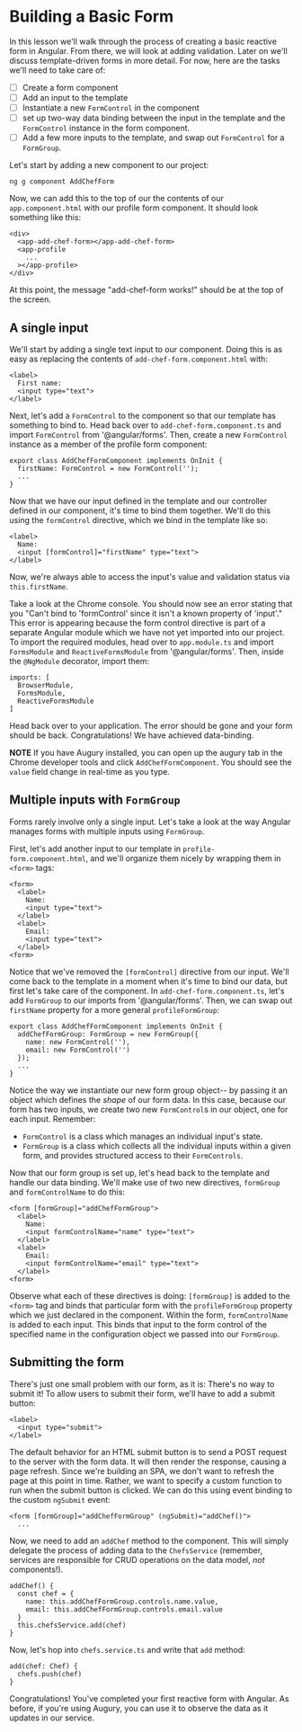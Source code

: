 # Building a Basic Form

In this lesson we'll walk through the process of creating a basic reactive form in Angular.  From there, we will look at adding validation.  Later on we'll discuss template-driven forms in more detail.  For now, here are the tasks we'll need to take care of:

- [ ] Create a form component
- [ ] Add an input to the template
- [ ] Instantiate a new `FormControl` in the component
- [ ] set up two-way data binding between the input in the template and the `FormControl` instance in the form component.
- [ ] Add a few more inputs to the template, and swap out `FormControl` for a `FormGroup`.

Let's start by adding a new component to our project:

```
ng g component AddChefForm
```

Now, we can add this to the top of our  the contents of our `app.component.html` with our profile form component.  It should look something like this:

```
<div>
  <app-add-chef-form></app-add-chef-form>
  <app-profile
    ...
  ></app-profile>
</div>
```

At this point, the message "add-chef-form works!" should be at the top of the screen.

## A single input

We'll start by adding a single text input to our component.  Doing this is as easy as replacing the contents of `add-chef-form.component.html` with:

```
<label>
  First name:
  <input type="text">
</label>
```

Next, let's add a `FormControl` to the component so that our template has something to bind to.  Head back over to `add-chef-form.component.ts` and import `FormControl` from '@angular/forms'.  Then, create a new `FormControl` instance as a member of the profile form component:

```
export class AddChefFormComponent implements OnInit {
  firstName: FormControl = new FormControl('');
  ...
}
```

Now that we have our input defined in the template and our controller defined in our component, it's time to bind them together.  We'll do this using the `formControl` directive, which we bind in the template like so:  

```
<label>
  Name:
  <input [formControl]="firstName" type="text">
</label>
```

Now, we're always able to access the input's value and validation status via `this.firstName`.  

Take a look at the Chrome console.  You should now see an error stating that you "Can't bind to 'formControl' since it isn't a known property of 'input'."  This error is appearing because the form control directive is part of a separate Angular module which we have not yet imported into our project.  To import the required modules, head over to `app.module.ts` and import `FormsModule` and `ReactiveFormsModule` from '@angular/forms'.  Then, inside the `@NgModule` decorator, import them:

```
imports: [
  BrowserModule,
  FormsModule,
  ReactiveFormsModule
]
```

Head back over to your application.  The error should be gone and your form should be back.  Congratulations!  We have achieved data-binding.

**NOTE** If you have Augury installed, you can open up the augury tab in the Chrome developer tools and click `AddChefFormComponent`.  You should see the `value` field change in real-time as you type.

## Multiple inputs with `FormGroup`

Forms rarely involve only a single input.  Let's take a look at the way Angular manages forms with multiple inputs using `FormGroup`.

First, let's add another input to our template in `profile-form.component.html`, and we'll organize them nicely by wrapping them in `<form>` tags:  

```
<form>
  <label>
    Name:
    <input type="text">
  </label>
  <label>
    Email:
    <input type="text">
  </label>
<form>
```

Notice that we've removed the `[formControl]` directive from our input.  We'll come back to the template in a moment when it's time to bind our data, but first let's take care of the component.  In `add-chef-form.component.ts`, let's add `FormGroup` to our imports from '@angular/forms'.  Then, we can swap out `firstName` property for a more general `profileFormGroup`:

```
export class AddChefFormComponent implements OnInit {
  addChefFormGroup: FormGroup = new FormGroup({
    name: new FormControl(''),
    email: new FormControl('')
  });
  ...
}
```

Notice the way we instantiate our new form group object-- by passing it an object which defines the *shape* of our form data.  In this case, because our form has two inputs, we create two new `FormControl`s in our object, one for each input.  Remember:  

* `FormControl` is a class which manages an individual input's state.
* `FormGroup` is a class which collects all the individual inputs within a given form, and provides structured access to their  `FormControls`.

Now that our form group is set up, let's head back to the template and handle our data binding.  We'll make use of two new directives, `formGroup` and `formControlName` to do this:

```
<form [formGroup]="addChefFormGroup">
  <label>
    Name:
    <input formControlName="name" type="text">
  </label>
  <label>
    Email:
    <input formControlName="email" type="text">
  </label>
<form>
```

Observe what each of these directives is doing:  `[formGroup]` is added to the `<form>` tag and binds that particular form with the `profileFormGroup` property which we just declared in the component.  Within the form, `formControlName` is added to each input.  This binds that input to the form control of the specified name in the configuration object we passed into our `FormGroup`.

## Submitting the form

There's just one small problem with our form, as it is:  There's no way to submit it!  To allow users to submit their form, we'll have to add a submit button:

```
<label>
  <input type="submit">
</label>
```

The default behavior for an HTML submit button is to send a POST request to the server with the form data.  It will then render the response, causing a page refresh.  Since we're building an SPA, we don't want to refresh the page at this point in time.  Rather, we want to specify a custom function to run when the submit button is clicked.  We can do this using event binding to the custom `ngSubmit` event:

```
<form [formGroup]="addChefFormGroup" (ngSubmit)="addChef()">
  ...
```

Now, we need to add an `addChef` method to the component.  This will simply delegate the process of adding data to the  `ChefsService` (remember, services are responsible for CRUD operations on the data model, *not* components!).  

```
addChef() {
  const chef = {
    name: this.addChefFormGroup.controls.name.value,
    email: this.addChefFormGroup.controls.email.value
  }
  this.chefsService.add(chef)
}
```

Now, let's hop into `chefs.service.ts` and write that `add` method:

```
add(chef: Chef) {
  chefs.push(chef)
}
```

Congratulations!  You've completed your first reactive form with Angular.  As before, if you're using Augury, you can use it to observe the data as it updates in our service.
